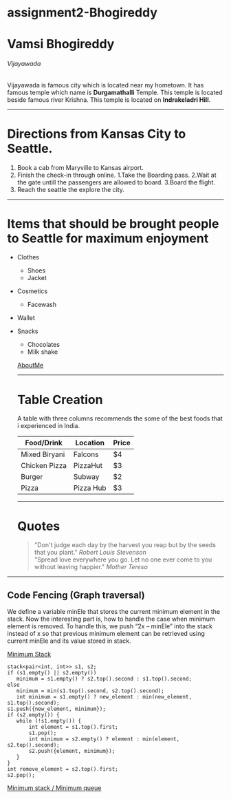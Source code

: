 # assignment2-Bhogireddy

# Vamsi Bhogireddy

###### Vijayawada

Vijayawada is famous city which is located near my hometown. It has famous temple which name is **Durgamathalli** Temple. This temple is located beside famous river Krishna. This temple is located on **Indrakeladri Hill**.

---

# Directions from Kansas City to Seattle.
1. Book a cab from Maryville to Kansas airport.
2. Finish the check-in through online.
    1.Take the Boarding pass.
    2.Wait at the gate untill the passengers are allowed to board.
    3.Board the flight.
3. Reach the seattle the explore the city.

---

# Items that should be brought people to Seattle for maximum enjoyment
* Clothes
    * Shoes
    * Jacket
* Cosmetics
    * Facewash
* Wallet
* Snacks
    * Chocolates
    * Milk shake

    [AboutMe](https://github.com/Vamsi735/assignment2-Bhogireddy/blob/main/AboutMe.md)


    ---

    # Table Creation 

    A table with three columns recommends the some of the best foods that i experienced in India.

    | Food/Drink    |   Location    | Price |
    |   ---         |   ---         |  ---  |
    | Mixed Biryani |   Falcons     |  $4   |
    | Chicken Pizza |   PizzaHut    |  $3   |
    | Burger        |   Subway      |  $2   |
    | Pizza         |  Pizza Hub    |  $3   |

    ---

    # Quotes

    > "Don't judge each day by the harvest you reap but by the seeds that you plant." 
    *Robert Louis Stevenson*     <br>
    > "Spread love everywhere you go. Let no one ever come to you without leaving happier." 
    *Mother Teresa*

 -----

## Code Fencing (Graph traversal)
 
 We define a variable minEle that stores the current minimum element in the stack. Now the interesting part is, how to handle the case when minimum element is removed.
 To handle this, we push “2x – minEle” into the stack instead of x so that previous minimum element can be retrieved using current minEle and its value stored in stack.
 
 [Minimum Stack](https://www.geeksforgeeks.org/design-a-stack-that-supports-getmin-in-o1-time-and-o1-extra-space/)
 
 ```
 stack<pair<int, int>> s1, s2;
 if (s1.empty() || s2.empty()) 
    minimum = s1.empty() ? s2.top().second : s1.top().second;
else
    minimum = min(s1.top().second, s2.top().second);
    int minimum = s1.empty() ? new_element : min(new_element, s1.top().second);
s1.push({new_element, minimum});
if (s2.empty()) {
    while (!s1.empty()) {
        int element = s1.top().first;
        s1.pop();
        int minimum = s2.empty() ? element : min(element, s2.top().second);
        s2.push({element, minimum});
    }
}
int remove_element = s2.top().first;
s2.pop();
 
 ```
[Minimum stack / Minimum queue](https://cp-algorithms.com/data_structures/stack_queue_modification.html)

